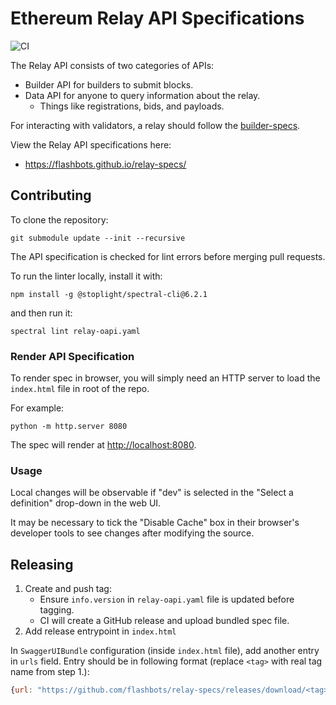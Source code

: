 # Ethereum Relay API Specifications

![CI][ci]

The Relay API consists of two categories of APIs:

* Builder API for builders to submit blocks.
* Data API for anyone to query information about the relay.
  * Things like registrations, bids, and payloads.

For interacting with validators, a relay should follow the [builder-specs][builder-specs].

View the Relay API specifications here:
* https://flashbots.github.io/relay-specs/

## Contributing

To clone the repository:

```
git submodule update --init --recursive
```

The API specification is checked for lint errors before merging pull requests.

To run the linter locally, install it with:
```console
npm install -g @stoplight/spectral-cli@6.2.1
```
and then run it:
```console
spectral lint relay-oapi.yaml
```

### Render API Specification

To render spec in browser, you will simply need an HTTP server to load the
`index.html` file in root of the repo.

For example:
```console
python -m http.server 8080
```

The spec will render at [http://localhost:8080](http://localhost:8080).

### Usage

Local changes will be observable if "dev" is selected in the "Select a
definition" drop-down in the web UI.

It may be necessary to tick the "Disable Cache" box in their browser's
developer tools to see changes after modifying the source.

## Releasing

1. Create and push tag:
    - Ensure `info.version` in `relay-oapi.yaml` file is updated before tagging.
    - CI will create a GitHub release and upload bundled spec file.
2. Add release entrypoint in `index.html`

In `SwaggerUIBundle` configuration (inside `index.html` file), add another
entry in `urls` field. Entry should be in following format (replace `<tag>`
with real tag name from step 1.):

```javascript
{url: "https://github.com/flashbots/relay-specs/releases/download/<tag>/relay-oapi.yaml", name: "<tag>"},
```

[builder-specs]: https://github.com/ethereum/builder-specs
[ci]: https://github.com/flashbots/relay-specs/workflows/CI/badge.svg
